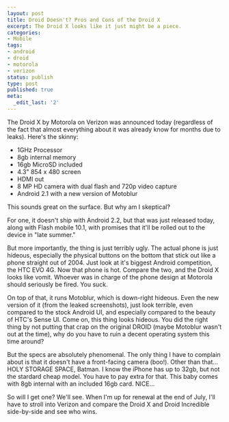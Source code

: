 ```yaml
---
layout: post
title: Droid Doesn't? Pros and Cons of the Droid X
excerpt: The Droid X looks like it just might be a piece.
categories:
- Mobile
tags:
- android
- droid
- motorola
- verizon
status: publish
type: post
published: true
meta:
  _edit_last: '2'
---
```

The Droid X by Motorola on Verizon was announced today (regardless of the fact that almost everything about it was
already know for months due to leaks). Here's the skinny:

 - 1GHz Processor
 - 8gb internal memory
 - 16gb MicroSD included
 - 4.3" 854 x 480 screen
 - HDMI out
 - 8 MP HD camera with dual flash and 720p video capture
 - Android 2.1 with a new version of Motoblur

This sounds great on the surface. But why am I skeptical?

For one, it doesn't ship with Android 2.2, but that was just released today, along with Flash mobile 10.1, with
promises that it'll be rolled out to the device in "late summer."

But more importantly, the thing is just terribly ugly. The actual phone is just hideous, especially the physical
buttons on the bottom that stick out like a phone straight out of 2004. Just look at it's biggest Android competition,
the HTC EVO 4G. Now that phone is hot. Compare the two, and the Droid X looks like vomit. Whoever was in charge of
the phone design at Motorola should seriously be fired. You suck.

On top of that, it runs Motoblur, which is down-right hideous. Even the new version of it (from the leaked
screenshots), just look terrible, even compared to the stock Android UI, and especially compared to the beauty of
HTC's Sense UI. Come on, this thing looks hideous. You did the right thing by not putting that crap on the original
DROID (maybe Motoblur wasn't out at the time), why do you have to ruin a decent operating system this time around?

But the specs are absolutely phenomenal. The only thing I have to complain about is that it doesn't have a
front-facing camera (boo!). Other than that... HOLY STORAGE SPACE, Batman. I know the iPhone has up to 32gb, but
not the stardard cheap model. You have to pay extra for that. This baby comes with 8gb internal with an included
16gb card. NICE...

So will I get one? We'll see. When I'm up for renewal at the end of July, I'll have to stroll into Verizon and
compare the Droid X and Droid Incredible side-by-side and see who wins.
